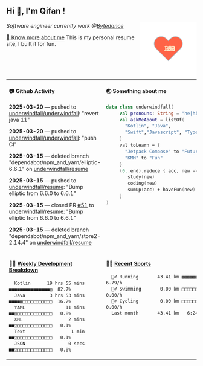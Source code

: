  <h2> Hi 👋, I'm Qifan ! </h2>
 <a href="https://github.com/underwindfall/iBeats"><img align="right" width="150px" src="https://raw.githubusercontent.com/underwindfall/iBeats/main/files/heart.svg"/></a>
 <p><em>Software engineer currently work @<a href="https://www.bytedance.com/en/">Bytedance</a></em></p>
 <p><a href="https://qifanyang.com/resume" target="_blank"> 🔭 Know more about me</a> This is my personal resume site, I built it for fun.</p>
 <table width="960px"><tr><td valign="top" width="50%">

  #### 📷 Github Activity
  <!-- githubActivity starts -->
**2025-03-20** — pushed to [underwindfall/underwindfall](https://api.github.com/repos/underwindfall/underwindfall): "revert java 11"

**2025-03-20** — pushed to [underwindfall/underwindfall](https://api.github.com/repos/underwindfall/underwindfall): "push CI"

**2025-03-15** — deleted branch "dependabot/npm_and_yarn/elliptic-6.6.1" on [underwindfall/resume](https://api.github.com/repos/underwindfall/resume)

**2025-03-15** — pushed to [underwindfall/resume](https://api.github.com/repos/underwindfall/resume): "Bump elliptic from 6.6.0 to 6.6.1"

**2025-03-15** — closed PR [#51](https://api.github.com/repos/underwindfall/resume/pulls/51) to [underwindfall/resume](https://api.github.com/repos/underwindfall/resume): "Bump elliptic from 6.6.0 to 6.6.1"

**2025-03-15** — deleted branch "dependabot/npm_and_yarn/store2-2.14.4" on [underwindfall/resume](https://api.github.com/repos/underwindfall/resume)
  <!-- githubActivity ends -->
  </td><td valign="top" width="50%">

  #### 🌏 Something about me
  <!-- profile starts -->
  ```kotlin
  data class underwindfall(
       val pronouns: String = "he|him",
       val askMeAbout = listOf(
         "Kotlin", "Java",
         "Swift","Javascript", "Typescript"
       )
       val toLearn = {
         "Jetpack Compose" to "Future",
         "KMM" to "Fun"
       }
       (0..end).reduce { acc, new ->
          study(new)
          coding(new)
          sumUp(acc) + haveFun(new)
       }
  )
  ```
  <!-- profile ends -->
  </td></tr><tr><td valign="top" width="50%">
  
  #### 🏊‍♂️ <a href="https://gist.github.com/underwindfall/377ee88ba1fabd1e93516e48ca9c61eb" target="_blank">Weekly Development Breakdown</a>
   <!-- codeTime starts -->
   ```text
     Kotlin      19 hrs 55 mins  ■■■■■■■■■■■■■■■▥  82.7%
     Java         3 hrs 53 mins  ■■■■▦□□□□□□□□□□□  16.2%
     YAML               11 mins  ■■▥□□□□□□□□□□□□□   0.8%
     XML                 2 mins  ■■◱□□□□□□□□□□□□□   0.1%
     Text                 1 min  ■■◱□□□□□□□□□□□□□   0.1%
     JSON                0 secs  ■■◱□□□□□□□□□□□□□   0.0%
   ```
   <!-- codeTime starts -->
   </td>
   <td valign="top" width="50%">

   #### 🤾‍♂️ <a href="https://gist.github.com/underwindfall/76198d6f6918f9f94d022c8ad881f98b" target="_blank">Recent Sports</a>

   <!-- Sports starts -->
   ```text
     ‍🏃‍♂️ Running       43.41 km ▩▩▩▩▩▩▩▩▩▩▩▩  6.79/h
     🏊‍♂️ Swimming       0.00 km □□□□□□□□□□□□  0.00/h
     🚴‍♂️ Cycling        0.00 km □□□□□□□□□□□□  0.00/h
     Last month       43.41 km   6:24h
   ```
   <!-- Sports ends -->
   </td></tr></table>